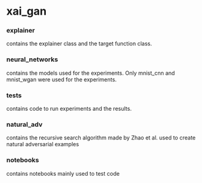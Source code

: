 # xai_gan
### explainer
contains the explainer class and the target function class.
### neural_networks
contains the models used for the experiments. Only mnist_cnn and mnist_wgan were used for the experiments.
### tests
contains code to run experiments and the results.
### natural_adv
contains the recursive search algorithm made by Zhao et al. used to create natural adversarial examples
### notebooks
contains notebooks mainly used to test code
